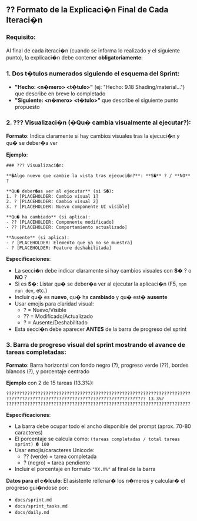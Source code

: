 ﻿## ?? Formato de la Explicaci�n Final de Cada Iteraci�n

### Requisito:
Al final de cada iteraci�n (cuando se informa lo realizado y el siguiente punto), la explicaci�n debe contener **obligatoriamente**:

### 1. **Dos t�tulos numerados** siguiendo el esquema del Sprint:
- **"Hecho: \<n�mero\> \<t�tulo\>"** (ej: "Hecho: 9.18 Shading/material...") que describe en breve lo completado
- **"Siguiente: \<n�mero\> \<t�tulo\>"** que describe el siguiente punto propuesto

### 2. **??? Visualizaci�n** (�Qu� cambia visualmente al ejecutar?):

**Formato**: Indica claramente si hay cambios visuales tras la ejecuci�n y qu� se deber�a ver

**Ejemplo**:
```
### ??? Visualizaci�n:

**�Algo nuevo que cambie la vista tras ejecuci�n?**: **S�** ? / **NO** ?

**Qu� deber�as ver al ejecutar** (si S�):
1. ? [PLACEHOLDER: Cambio visual 1]
2. ? [PLACEHOLDER: Cambio visual 2]
3. ? [PLACEHOLDER: Nuevo componente UI visible]

**Qu� ha cambiado** (si aplica):
- ?? [PLACEHOLDER: Componente modificado]
- ?? [PLACEHOLDER: Comportamiento actualizado]

**Ausente** (si aplica):
- ? [PLACEHOLDER: Elemento que ya no se muestra]
- ? [PLACEHOLDER: Feature deshabilitada]
```

**Especificaciones**:
- La secci�n debe indicar claramente si hay cambios visuales con **S�** ? o **NO** ?
- Si es **S�**: Listar qu� se deber�a ver al ejecutar la aplicaci�n (F5, `npm run dev`, etc.)
- Incluir qu� es **nuevo**, qu� ha **cambiado** y qu� est� **ausente**
- Usar emojis para claridad visual:
  - ? = Nuevo/Visible
  - ?? = Modificado/Actualizado
  - ? = Ausente/Deshabilitado
- Esta secci�n debe aparecer **ANTES** de la barra de progreso del sprint

### 3. **Barra de progreso visual del sprint** mostrando el avance de tareas completadas:

**Formato**: Barra horizontal con fondo negro (?), progreso verde (??), bordes blancos (?), y porcentaje centrado

**Ejemplo** con 2 de 15 tareas (13.3%):
```
??????????????????????????????????????????????????????????????????????
????????????????????????????????????????????????????? 13.3%?
??????????????????????????????????????????????????????????????????????
```

**Especificaciones**:
- La barra debe ocupar todo el ancho disponible del prompt (aprox. 70-80 caracteres)
- El porcentaje se calcula como: `(tareas completadas / total tareas sprint) � 100`
- Usar emojis/caracteres Unicode:
  - ?? (verde) = tarea completada
  - ? (negro) = tarea pendiente
- Incluir el porcentaje en formato `"XX.X%"` al final de la barra

**Datos para el c�lculo**:
El asistente rellenar� los n�meros y calcular� el progreso gui�ndose por:
- `docs/sprint.md`
- `docs/sprint_tasks.md`
- `docs/daily.md`
